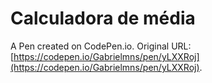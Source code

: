# Calculadora de média

A Pen created on CodePen.io. Original URL: [https://codepen.io/Gabrielmns/pen/yLXXRoj](https://codepen.io/Gabrielmns/pen/yLXXRoj).


